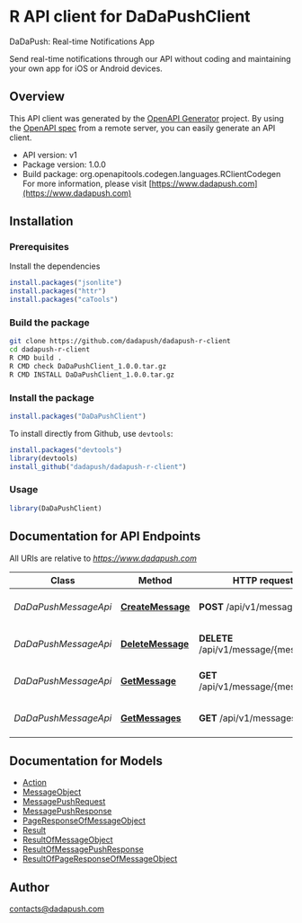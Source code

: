 # R API client for DaDaPushClient

DaDaPush: Real-time Notifications App

Send real-time notifications through our API without coding and maintaining your own app for iOS or Android devices.

## Overview
This API client was generated by the [OpenAPI Generator](https://openapi-generator.tech) project. By using the [OpenAPI spec](https://openapis.org) from a remote server, you can easily generate an API client.

- API version: v1
- Package version: 1.0.0
- Build package: org.openapitools.codegen.languages.RClientCodegen
For more information, please visit [https://www.dadapush.com](https://www.dadapush.com)

## Installation

### Prerequisites

Install the dependencies

```R
install.packages("jsonlite")
install.packages("httr")
install.packages("caTools")
```

### Build the package

```sh
git clone https://github.com/dadapush/dadapush-r-client
cd dadapush-r-client
R CMD build .
R CMD check DaDaPushClient_1.0.0.tar.gz
R CMD INSTALL DaDaPushClient_1.0.0.tar.gz
```

### Install the package

```R
install.packages("DaDaPushClient")
```

To install directly from Github, use `devtools`:
```R
install.packages("devtools")
library(devtools)
install_github("dadapush/dadapush-r-client")
```

### Usage

```R
library(DaDaPushClient)
```

## Documentation for API Endpoints

All URIs are relative to *https://www.dadapush.com*

Class | Method | HTTP request | Description
------------ | ------------- | ------------- | -------------
*DaDaPushMessageApi* | [**CreateMessage**](docs/DaDaPushMessageApi.md#CreateMessage) | **POST** /api/v1/message | push Message to a Channel
*DaDaPushMessageApi* | [**DeleteMessage**](docs/DaDaPushMessageApi.md#DeleteMessage) | **DELETE** /api/v1/message/{messageId} | delete a Channel Message
*DaDaPushMessageApi* | [**GetMessage**](docs/DaDaPushMessageApi.md#GetMessage) | **GET** /api/v1/message/{messageId} | get a Channel Message
*DaDaPushMessageApi* | [**GetMessages**](docs/DaDaPushMessageApi.md#GetMessages) | **GET** /api/v1/messages | get Message List


## Documentation for Models

 - [Action](docs/Action.md)
 - [MessageObject](docs/MessageObject.md)
 - [MessagePushRequest](docs/MessagePushRequest.md)
 - [MessagePushResponse](docs/MessagePushResponse.md)
 - [PageResponseOfMessageObject](docs/PageResponseOfMessageObject.md)
 - [Result](docs/Result.md)
 - [ResultOfMessageObject](docs/ResultOfMessageObject.md)
 - [ResultOfMessagePushResponse](docs/ResultOfMessagePushResponse.md)
 - [ResultOfPageResponseOfMessageObject](docs/ResultOfPageResponseOfMessageObject.md)


## Author

contacts@dadapush.com

